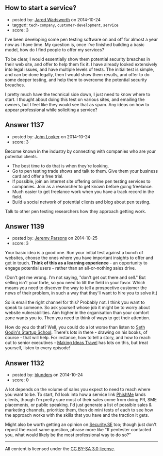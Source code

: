 ## How to start a service?

- posted by: [Jared Wadsworth](https://stackexchange.com/users/5056044/jared-wadsworth) on 2014-10-24
- tagged: `tech-company`, `customer-development`, `service`
- score: 3

I've been developing some pen testing software on and off for almost a year now as I have time. My question is, once I've finished building a basic model, how do I find people to offer my services?

To be clear, I would essentially show them potential security breaches in their web site, and offer to help them fix it. I have already looked extensively into legal issues, and have multiple levels of tests. The initial test is simple, and can be done legally, then I would show them results, and offer to do some deeper testing, and help them to overcome the potential security breaches. 

I pretty much have the technical side down, I just need to know where to start. I thought about doing this test on various sites, and emailing the owners, but I feel like they would see that as spam. Any ideas on how to appear professional while soliciting a service?


## Answer 1137

- posted by: [John Looker](https://stackexchange.com/users/5196682/john-looker) on 2014-10-24
- score: 3

Become known in the industry by connecting with companies who are your potential clients. 

- The best time to do that is when they're looking.
- Go to pen testing trade shows and talk to them. Give them your business card and offer a free trial.
- If possible, join an internet site offering online pen testing services to companies. Join as a researcher to get known before going freelance.
- Much easier to get freelance work when you have a track record in the field.
- Build a social network of potential clients and blog about pen testing.

Talk to other pen testing researchers how they approach getting work.


## Answer 1139

- posted by: [Jeremy Parsons](https://stackexchange.com/users/497810/jeremy-parsons) on 2014-10-25
- score: 3

<p>Your basic idea is a good one. Run your initial test against a bunch of websites, choose the ones where you have important insights to offer and get in touch. <strong>Think of this as a learning experience</strong> - an opportunity to engage potential users - rather than an all-or-nothing sales drive. </p>

<p>(Don't get me wrong. I'm not saying, "don't get out there and sell." But selling isn't your forte, so you need to tilt the field in your favor. Which means you need to discover the way to tell a prospective customer the news of their problem, in such a way that they'll want to hire you to solve it.)</p>

<p>So is email the right channel for this? Probably not. I think you want to speak to someone. So ask yourself whose job it might be to worry about website vulnerabilities. Aim higher in the organisation than your comfort zone wants you to. Then you need to think of ways to get their attention.</p>

<p>How do you do that? Well, you could do a lot worse than listen to <a href="http://www.earwolf.com/show/startup-school/" rel="nofollow">Seth Godin's Startup School</a>. There's lots in there - drawing on his books, of course - that will help. For instance, how to tell a story, and how to reach out to senior executives - <a href="http://www.earwolf.com/episode/making-ideas-travel/" rel="nofollow">Making Ideas Travel</a> has lots on this, but treat yourself, listen to every episode!</p>



## Answer 1132

- posted by: [blunders](https://stackexchange.com/users/216182/blunders) on 2014-10-24
- score: 0

<p>A lot depends on the volume of sales you expect to need to reach where you want to be. To start, I'd look into how a service link <a href="http://phishme.com" rel="nofollow">PhishMe</a> lands clients, though I'm pretty sure most of their sales come from doing PR, SME placements, or public speaking. I'd just generate a list of possible sales &amp; marketing channels, prioritize them, then do mini tests of each to see how the approach works with the skills that you have and the traction it gets.</p>

<p>Might also be worth getting an opinion on <a href="http://security.stackexchange.com">Security.SE</a> too; though just don't repost the exact same question, phrase more like "If pentester contacted you, what would likely be the most professional way to do so?"</p>




---

All content is licensed under the [CC BY-SA 3.0 license](https://creativecommons.org/licenses/by-sa/3.0/).
